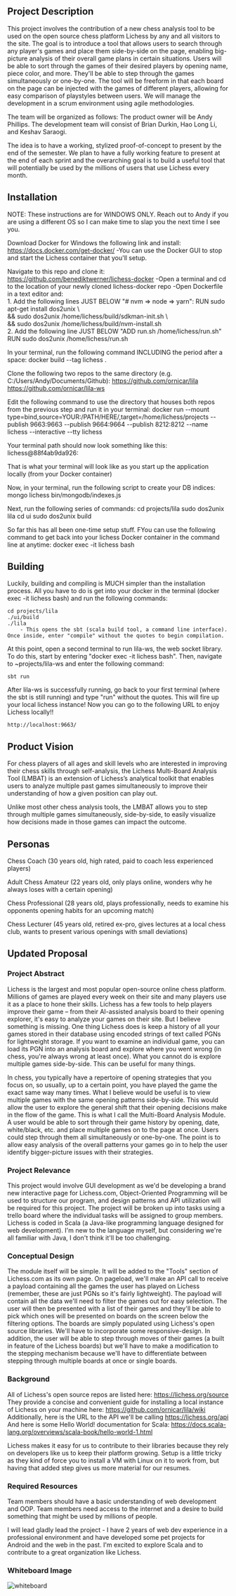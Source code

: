 ## Project Description
This project involves the contribution of a new chess analysis tool to be used on the open source chess platform Lichess by any and all visitors to the site. The goal is to introduce a tool that allows users to search through any player's games and place them side-by-side on the page, enabling big-picture analysis of their overall game plans in certain situations. Users will be able to sort through the games of their desired players by opening name, piece color, and more. They'll be able to step through the games simultaneously or one-by-one. The tool will be freeform in that each board on the page can be injected with the games of different players, allowing for easy comparison of playstyles between users. We will manage the development in a scrum environment using agile methodologies. 

The team will be organized as follows: The product owner will be Andy Phillips. The development team will consist of Brian Durkin, Hao Long Li, and Keshav Saraogi.

The idea is to have a working, stylized proof-of-concept to present by the end of the semester. We plan to have a fully working feature to present at the end of each sprint and the overarching goal is to build a useful tool that will potentially be used by the millions of users that use Lichess every month. 

## Installation
NOTE: These instructions are for WINDOWS ONLY. Reach out to Andy if you are using a different OS so I can make time to slap you the next time I see you.

Download Docker for Windows the following link and install:
https://docs.docker.com/get-docker/
	-You can use the Docker GUI to stop and start the Lichess container that you'll setup. 

Navigate to this repo and clone it: 
https://github.com/benediktwerner/lichess-docker
	-Open a terminal and cd to the location of your newly cloned lichess-docker repo 
	-Open Dockerfile in a text editor and:   
		1. Add the following lines JUST BELOW "# nvm => node => yarn":
			RUN sudo apt-get install dos2unix \\  
			  && sudo dos2unix /home/lichess/build/sdkman-init.sh \\  
			  && sudo dos2unix /home/lichess/build/nvm-install.sh  
		2. Add the following line JUST BELOW "ADD run.sh /home/lichess/run.sh"   
			RUN sudo dos2unix /home/lichess/run.sh  

In your terminal, run the following command INCLUDING the period after a space:
	docker build --tag lichess .

Clone the following two repos to the same directory (e.g. C:/Users/Andy/Documents/Github):
	https://github.com/ornicar/lila
	https://github.com/ornicar/lila-ws
	
	
Edit the following command to use the directory that houses both repos from the previous step and run it in your terminal:
docker run --mount type=bind,source=YOUR:/PATH/HERE/,target=/home/lichess/projects --publish 9663:9663 --publish 9664:9664 --publish 8212:8212 --name lichess --interactive --tty lichess

Your terminal path should now look something like this: 
	lichess@88f4ab9da926:
	
That is what your terminal will look like as you start up the application locally (from your Docker container)

Now, in your terminal, run the following script to create your DB indices:
	mongo lichess bin/mongodb/indexes.js

Next, run the following series of commands:
	cd projects/lila
	sudo dos2unix lila
	cd ui
	sudo dos2unix build

So far this has all been one-time setup stuff. FYou can use the following command to get back into your lichess Docker container in the command line at anytime:
	docker exec -it lichess bash
	
## Building
Luckily, building and compiling is MUCH simpler than the installation process. All you have to do is get into your docker in the terminal (docker exec -it lichess bash) and run the following commands:
	
	cd projects/lila
	./ui/build
	./lila 
		- This opens the sbt (scala build tool, a command line interface). Once inside, enter "compile" without the quotes to begin compilation. 

At this point, open a second terminal to run lila-ws, the web socket library. To do this, start by entering "docker exec -it lichess bash". Then, navigate to ~projects/lila-ws and enter the following command:

	sbt run
	
After lila-ws is successfully running, go back to your first terminal (where the sbt is still running) and type "run" without the quotes. This will fire up your local lichess instance! Now you can go to the following URL to enjoy Lichess locally!! 

	http://localhost:9663/

## Product Vision

For chess players of all ages and skill levels who are interested in improving their chess skills through self-analysis, the Lichess Multi-Board Analysis Tool (LMBAT) is an extension of Lichess’s analytical toolkit that enables users to analyze multiple past games simultaneously to improve their understanding of how a given position can play out. 

Unlike most other chess analysis tools, the LMBAT allows you to step through multiple games simultaneously, side-by-side, to easily visualize how decisions made in those games can impact the outcome. 


## Personas

Chess Coach (30 years old, high rated, paid to coach less experienced players)


Adult Chess Amateur (22 years old, only plays online, wonders why he always loses with a certain opening)


Chess Professional (28 years old, plays professionally, needs to examine his opponents opening habits for an upcoming match)


Chess Lecturer (45 years old, retired ex-pro, gives lectures at a local chess club, wants to present various openings with small deviations)

## Updated Proposal

### Project Abstract
Lichess is the largest and most popular open-source online chess platform. Millions of games are
played every week on their site and many players use it as a place to hone their skills. Lichess has a few tools to help players improve their game – from their AI-assisted analysis board to their opening explorer, it's easy to analyze your games on their site. But I believe something is missing.
One thing Lichess does is keep a history of all your games stored in their database using encoded
strings of text called PGNs for lightweight storage. If you want to examine an individual game, you can load its PGN into an analysis board and explore where you went wrong (in chess, you're always wrong at least once). What you cannot do is explore multiple games side-by-side. This can be useful for many things. 

In chess, you typically have a repertoire of opening strategies that you focus on, so usually, up to a certain point, you have played the game the exact same way many times. What I believe would be useful is to view multiple games with the same opening patterns side-by-side. This would allow the user to explore the general shift that their opening decisions make in the flow of the game. This is what I call the Multi-Board Analysis Module. A user would be able to sort through their game history by opening, date, white/black, etc. and place multiple games on to the page at once. Users could step through them all simultaneously or one-by-one. The point is to allow easy analysis of the overall patterns your games go in to help the user identify bigger-picture issues with their strategies.


### Project Relevance
This project would involve GUI development as we'd be developing a brand new interactive page for
Lichess.com, Object-Oriented Programming will be used to structure our program, and design patterns
and API utilization will be required for this project. The project will be broken up into tasks using a trello board where the individual tasks will be assigned to group members. Lichess is coded in Scala (a Java-like programming language designed for web development). I'm new to the language myself, but considering we're all familiar with Java, I don't think it'll be too challenging.

### Conceptual Design
The module itself will be simple. It will be added to the "Tools" section of Lichess.com as its own page. On pageload, we'll make an API call to receive a payload containing all the games the user has played on Lichess (remember, these are just PGNs so it's fairly lightweight). The payload will contain all the data we'll need to filter the games out for easy selection. The user will then be presented with a list of their games and they'll be able to pick which ones will be presented on boards on the screen below the filtering options. The boards are simply populated using Lichess's open source libraries. We'll have to incorporate some responsive-design. In addition, the user will be able to step through moves of their games (a built in feature of the Lichess boards) but we'll have to make a modification to the stepping mechanism because we'll have to differentiate between stepping through multiple boards at once or single boards. 

### Background
All of Lichess's open source repos are listed here: <https://lichess.org/source>
They provide a concise and convenient guide for installing a local instance of Lichess on your machine here: <https://github.com/ornicar/lila/wiki>
Additionally, here is the URL to the API we'll be calling <https://lichess.org/api>
And here is some Hello World! documentation for Scala: <https://docs.scala-lang.org/overviews/scala-book/hello-world-1.html>


Lichess makes it easy for us to contribute to their libraries because they rely on developers like us to keep their platform growing. Setup is a little tricky as they kind of force you to install a VM with Linux on it to work from, but having that added step gives us more material for our resumes.  


### Required Resources
Team members should have a basic understanding of web development and OOP. Team members need access to the internet and a desire to build something that might be used by millions of people. 

I will lead gladly lead the project - I have 2 years of web dev experience in a professional environment and have developed some pet projects for Android and the web in the past. I'm excited to explore Scala and to contribute to a great organization like Lichess. 

### Whiteboard Image
![whiteboard](https://user-images.githubusercontent.com/77801012/136469084-9edfe897-fcbd-4409-930f-334d27a4413e.jpg)
